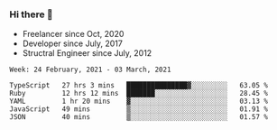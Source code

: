 ### Hi there 👋

- Freelancer since Oct, 2020
- Developer since July, 2017
- Structral Engineer since July, 2012

<!--START_SECTION:waka-->
```text
Week: 24 February, 2021 - 03 March, 2021

TypeScript   27 hrs 3 mins   ███████████████▓░░░░░░░░░   63.05 % 
Ruby         12 hrs 12 mins  ███████░░░░░░░░░░░░░░░░░░   28.45 % 
YAML         1 hr 20 mins    ▓░░░░░░░░░░░░░░░░░░░░░░░░   03.13 % 
JavaScript   49 mins         ▒░░░░░░░░░░░░░░░░░░░░░░░░   01.91 % 
JSON         40 mins         ▒░░░░░░░░░░░░░░░░░░░░░░░░   01.57 % 
```
<!--END_SECTION:waka-->
